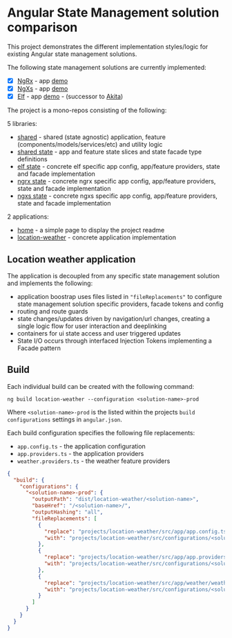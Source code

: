 
# Angular State Management solution comparison

This project demonstrates the different implementation styles/logic for existing Angular state management solutions.

The following state management solutions are currently implemented:
  - [x] [NgRx](https://ngrx.io/) - app [demo](https://ng-state-management.jamesrobb.work/ngrx/)
  - [x] [NgXs](https://www.ngxs.io/) - app [demo](https://ng-state-management.jamesrobb.work/ngxs/)
  - [x] [Elf](https://github.com/ngneat/elf/)  - app [demo](https://ng-state-management.jamesrobb.work/elf/) - (successor to [Akita](https://github.com/salesforce/akita))

The project is a mono-repos consisting of the following:

5 libraries:
  - [shared](https://github.com/jamesbrobb/ng-state-management-example/tree/main/libraries/shared) - shared (state agnostic) application, feature (components/models/services/etc) and utility logic
  - [shared state](https://github.com/jamesbrobb/ng-state-management-example/tree/main/libraries/state/shared) - app and feature state slices and state facade type definitions
  - [elf state](https://github.com/jamesbrobb/ng-state-management-example/tree/main/libraries/state/elf) - concrete elf specific app config, app/feature providers, state and facade implementation
  - [ngrx state](https://github.com/jamesbrobb/ng-state-management-example/tree/main/libraries/state/ngrx) - concrete ngrx specific app config, app/feature providers, state and facade implementation
  - [ngxs state](https://github.com/jamesbrobb/ng-state-management-example/tree/main/libraries/state/ngxs) - concrete ngxs specific app config, app/feature providers, state and facade implementation
  
2 applications:
  - [home](https://github.com/jamesbrobb/ng-state-management-example/tree/main/projects/home) - a simple page to display the project readme
  - [location-weather](https://github.com/jamesbrobb/ng-state-management-example/tree/main/projects/location-weather) - concrete application implementation


## Location weather application

The application is decoupled from any specific state management solution and implements the following:
- application boostrap uses files listed in `"fileReplacements"` to configure state management solution specific providers, facade tokens and config
- routing and route guards
- state changes/updates driven by navigation/url changes, creating a single logic flow for user interaction and deeplinking
- containers for ui state access and user triggered updates
- State I/O occurs through interfaced Injection Tokens implementing a Facade pattern


## Build

Each individual build can be created with the following command:

```
ng build location-weather --configuration <solution-name>-prod
```

Where `<solution-name>-prod` is the listed within the projects `build` `configurations` settings in `angular.json`.

Each build configuration specifies the following file replacements:
- `app.config.ts` - the application configuration
- `app.providers.ts` - the application providers
- `weather.providers.ts` - the weather feature providers

```json
{
  "build": {
    "configurations": {
      "<solution-name>-prod": {
        "outputPath": "dist/location-weather/<solution-name>",
        "baseHref": "/<solution-name>/",
        "outputHashing": "all",
        "fileReplacements": [
          {
            "replace": "projects/location-weather/src/app/app.config.ts",
            "with": "projects/location-weather/src/configurations/<solution-name>/app.config.ts"
          },
          {
            "replace": "projects/location-weather/src/app/app.providers.ts",
            "with": "projects/location-weather/src/configurations/<solution-name>/app.providers.ts"
          },
          {
            "replace": "projects/location-weather/src/app/weather/weather.providers.ts",
            "with": "projects/location-weather/src/configurations/<solution-name>/weather.providers.ts"
          }
        ]
      }
    }
  }
}
```
